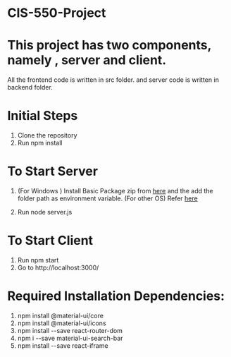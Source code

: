 # CIS-550-Project

# This project has two components, namely , server and client.
All the frontend code is written in src folder. and server code is written in backend folder.

# Initial Steps

1. Clone the repository
2. Run npm install

# To Start Server 
1. (For Windows ) Install Basic Package zip from [here](https://www.oracle.com/database/technologies/instant-client/winx64-64-downloads.html) and the add the folder path as environment variable.
(For other OS) Refer [here](https://oracle.github.io/node-oracledb/INSTALL.html#instwin)

2. Run node server.js

# To Start Client
1. Run npm start
2. Go to http://localhost:3000/

# Required Installation Dependencies:
1. npm install @material-ui/core
2. npm install @material-ui/icons
3. npm install --save react-router-dom
4. npm i --save material-ui-search-bar
5. npm install --save react-iframe


